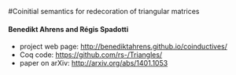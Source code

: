 #Coinitial semantics for redecoration of triangular matrices

#### Benedikt Ahrens and Régis Spadotti


* project web page: http://benediktahrens.github.io/coinductives/
* Coq code: https://github.com/rs-/Triangles/
* paper on arXiv: http://arxiv.org/abs/1401.1053


